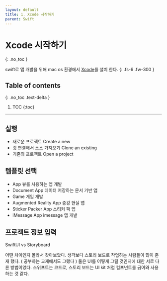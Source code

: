 ```yaml
---
layout: default
title: 1. Xcode 시작하기
parent: Swift
---
```



# Xcode 시작하기 
{: .no_toc }

swift로 앱 개발을 위해 mac os 환경에서 [Xcode](https://developer.apple.com/kr/xcode/resources/)를 설치 한다. 
{: .fs-6 .fw-300 }

## Table of contents
{: .no_toc .text-delta }

1. TOC
{:toc}

---


## 실행 

- 새로운 프로젝트 Create a new
- 깃 연결해서 소스 가져오기 Clone an existing
- 기존의 프로젝트 Open a project

## 템플릿 선택 
- App  뷰를 사용하는 앱 개발
- Document App 데이터 저장하는 문서 기반 앱
- Game 게임 개발
- Augmented Reality App 증강 현실 앱
- Sticker Packer App 스티커 팩 앱
- iMessage App imessage 앱 개발 

## 프로젝트 정보 입력 

SwiftUI vs Storyboard

어떤 차이인지 몰라서 찾아보았다. 생각보다 스토리 보드로 작업하는 사람들이 많이 존재 했다. ( 공부하는 교재에서도 그랬다 ) 둘은 UI를 어떻게 그릴 것인지에 대한 서로 다른 방법이었다. 스위프트는 코드로, 스토리 보드는 UI kit 처럼 컴포넌트를 긁어와 사용하는 것 같다. 

